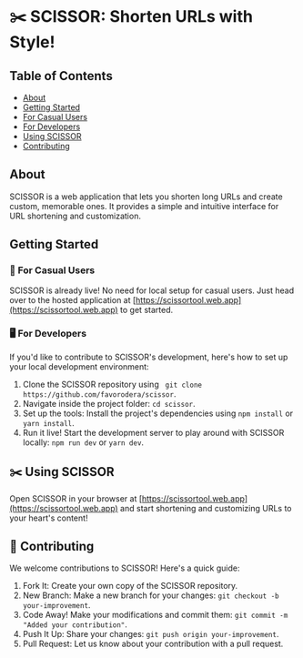 # ✂️ SCISSOR: Shorten URLs with Style!

## Table of Contents

- [About](#about)
- [Getting Started](#getting-started)
- [For Casual Users](#-for-casual-users)
- [For Developers](#-for-developers)
- [Using SCISSOR](#-using-scissor)
- [Contributing](#-contributing)

## About

SCISSOR is a web application that lets you shorten long URLs and create custom, memorable ones. It provides a simple and intuitive interface for URL shortening and customization.

## Getting Started

### 👥 For Casual Users

SCISSOR is already live! No need for local setup for casual users. Just head over to the hosted application at [https://scissortool.web.app](https://scissortool.web.app) to get started.

### 🖥 For Developers

If you'd like to contribute to SCISSOR's development, here's how to set up your local development environment:

1. Clone the SCISSOR repository using ` git clone https://github.com/favorodera/scissor`.
2. Navigate inside the project folder: `cd scissor`.
3. Set up the tools: Install the project's dependencies using `npm install` or `yarn install`.
4. Run it live! Start the development server to play around with SCISSOR locally: `npm run dev` or `yarn dev`.

## ✂️ Using SCISSOR

Open SCISSOR in your browser at [https://scissortool.web.app](https://scissortool.web.app) and start shortening and customizing URLs to your heart's content!

## 🤝 Contributing

We welcome contributions to SCISSOR! Here's a quick guide:

1. Fork It: Create your own copy of the SCISSOR repository.
2. New Branch: Make a new branch for your changes: `git checkout -b your-improvement`.
3. Code Away! Make your modifications and commit them: `git commit -m "Added your contribution"`.
4. Push It Up: Share your changes: `git push origin your-improvement`.
5. Pull Request: Let us know about your contribution with a pull request.

